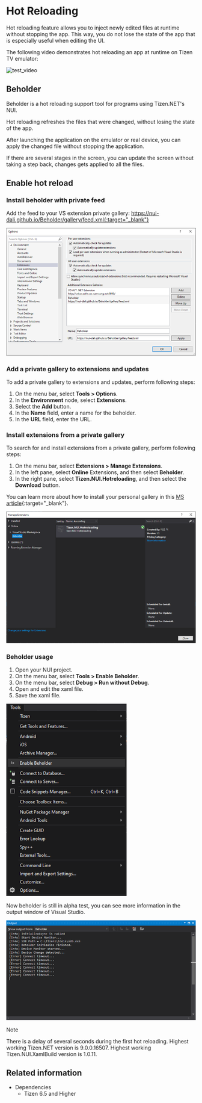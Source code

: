 # Hot Reloading

Hot reloading feature allows you to inject newly edited files at runtime without stopping the app. This way, you do not lose the state of the app that is especially useful when editing the UI.

The following video demonstrates hot reloading an app at runtime on Tizen TV emulator:

![test_video](./media/hotreloading.gif)

## Beholder

Beholder is a hot reloading support tool for programs using Tizen.NET's NUI.

Hot reloading refreshes the files that were changed, without losing the state of the app.

After launching the application on the emulator or real device, you can apply the changed file without stopping the application.

If there are several stages in the screen, you can update the screen without taking a step back, changes gets applied to all the files.


## Enable hot reload

### Install beholder with private feed

Add the feed to your VS extension private gallery: https://nui-dali.github.io/Beholder/gallery/feed.xml{:target="_blank"}

![extension_setup](./media/extension_setup.png)

### Add a private gallery to extensions and updates

To add a private gallery to extensions and updates, perform following steps:

1. On the menu bar, select **Tools > Options**.
2. In the **Environment** node, select **Extensions**.
3. Select the **Add** button.
4. In the **Name** field, enter a name for the beholder.
5. In the **URL** field, enter the URL.

### Install extensions from a private gallery

To search for and install extensions from a private gallery, perform following steps:

1. On the menu bar, select **Extensions > Manage Extensions**.
2. In the left pane, select **Online** Extensions, and then select **Beholder**.
3. In the right pane, select **Tizen.NUI.Hotreloading**, and then select the **Download** button.

You can learn more about how to install your personal gallery in this [MS article](https://docs.microsoft.com/en-us/visualstudio/extensibility/private-galleries?view=vs-2019){:target="_blank"}.

![extension_setup](./media/extension_install.png)

### Beholder usage


1. Open your NUI project.
2. On the menu bar, select  **Tools > Enable Beholder**.
3. On the menu bar, select  **Debug > Run without Debug**.
4. Open and edit the xaml file.
5. Save the xaml file.

![Beholder_Menu](./media/menu.png)

Now beholder is still in alpha test, you can see more information in the output window of Visual Studio.

![Beholder_Output](./media/output.png)

> [!NOTE]
> There is a delay of several seconds during the first hot reloading.
> Highest working Tizen.NET version is 9.0.0.16507.
> Highest working Tizen.NUI.XamlBuild version is 1.0.11.

## Related information
* Dependencies
  -   Tizen 6.5 and Higher 
